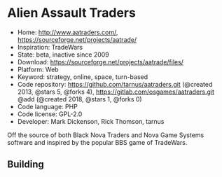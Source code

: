# Alien Assault Traders

- Home: http://www.aatraders.com/, https://sourceforge.net/projects/aatrade/
- Inspiration: TradeWars
- State: beta, inactive since 2009
- Download: https://sourceforge.net/projects/aatrade/files/
- Platform: Web
- Keyword: strategy, online, space, turn-based
- Code repository: https://github.com/tarnus/aatraders.git (@created 2013, @stars 5, @forks 4), https://gitlab.com/osgames/aatraders.git @add (@created 2018, @stars 1, @forks 0)
- Code language: PHP
- Code license: GPL-2.0
- Developer: Mark Dickenson, Rick Thomson, tarnus

Off the source of both Black Nova Traders and Nova Game Systems software and inspired by the popular BBS game of TradeWars.

## Building
